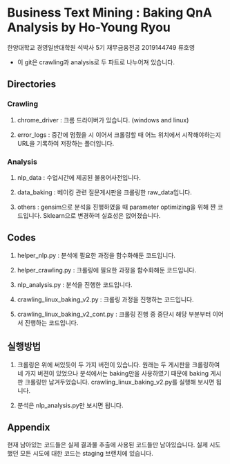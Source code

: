 # Business Text Mining : Baking QnA Analysis by Ho-Young Ryou

한양대학교 경영일반대학원 석박사 5기 재무금융전공 2019144749 류호영 

* 이 git은 crawling과 analysis로 두 파트로 나누어져 있습니다.

## Directories

### Crawling

1. chrome_driver : 크롬 드라이버가 있습니다. (windows and linux) 

2. error_logs : 중간에 멈췄을 시 이어서 크롤링할 때 어느 위치에서 시작해야하는지 URL을 기록하여 저장하는 폴더입니다.

### Analysis

1. nlp_data : 수업시간에 제공된 불용어사전입니다.

2. data_baking : 베이킹 관련 질문게시판을 크롤링한 raw_data입니다.

3. others : gensim으로 분석을 진행하였을 때 parameter optimizing을 위해 짠 코드입니다. Sklearn으로 변경하며 실효성은 없어졌습니다.

## Codes

1. helper_nlp.py : 분석에 필요한 과정을 함수화해둔 코드입니다.

2. helper_crawling.py : 크롤링에 필요한 과정을 함수화해둔 코드입니다.

3. nlp_analysis.py : 분석을 진행한 코드입니다.

4. crawling_linux_baking_v2.py : 크롤링 과정을 진행하는 코드입니다.

5. crawling_linux_baking_v2_cont.py : 크롤링 진행 중 중단시 해당 부분부터 이어서 진행하는 코드입니다.

## 실행방법

1. 크롤링은 위에 써있듯이 두 가지 버전이 있습니다. 원래는 두 게시판을 크롤링하여 네 가지 버젼이 있었으나 분석에서는 baking만을 사용하였기 때문에 baking 게시판 크롤링만 남겨두었습니다. crawling_linux_baking_v2.py를 실행해 보시면 됩니다. 

2. 분석은 nlp_analysis.py만 보시면 됩니다.

## Appendix

현재 남아있는 코드들은 실제 결과물 추출에 사용된 코드들만 남아있습니다. 실제 시도했던 모든 시도에 대한 코드는 staging 브랜치에 있습니다.
